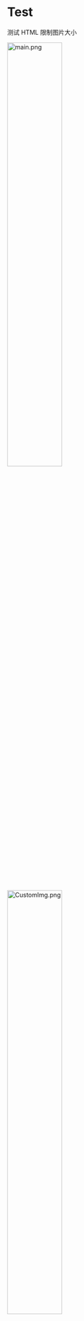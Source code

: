 # Test
测试 HTML 限制图片大小

<img src="https://github.com/codingbubble/CustomViewStudyDemo/blob/master/screenshot/pic/main.png" width = "50%" alt = "main.png"/> <img src="https://github.com/codingbubble/CustomViewStudyDemo/blob/master/screenshot/pic/CustomImg.png" width = "50%" alt = "CustomImg.png"/>
<img src="https://github.com/codingbubble/CustomViewStudyDemo/blob/master/screenshot/pic/CustomImgContainer.png" width = "50%" alt = "CustomImgContainer.png"/>
<img src="https://github.com/codingbubble/CustomViewStudyDemo/blob/master/screenshot/gif/CustomProgressBar.gif" width = "50%" alt = "CustomProgressBar.gif"/>
<img src="https://github.com/codingbubble/CustomViewStudyDemo/blob/master/screenshot/gif/CustomRandomTextView.gif" width = "50%" alt = "CustomRandomTextView.gif"/>
<img src="https://github.com/codingbubble/CustomViewStudyDemo/blob/master/screenshot/gif/CustomVolumControlBar.gif" width = "50%" alt = "CustomVolumControlBar.gif"/>

